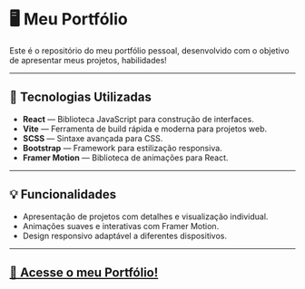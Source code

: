# 🖥️ Meu Portfólio

Este é o repositório do meu portfólio pessoal, desenvolvido com o objetivo de apresentar meus projetos, habilidades!

---

## 🚀 Tecnologias Utilizadas

- **React** — Biblioteca JavaScript para construção de interfaces.
- **Vite** — Ferramenta de build rápida e moderna para projetos web.
- **SCSS** — Sintaxe avançada para CSS.
- **Bootstrap** — Framework para estilização responsiva.
- **Framer Motion** — Biblioteca de animações para React.

---

## 💡 Funcionalidades

- Apresentação de projetos com detalhes e visualização individual.
- Animações suaves e interativas com Framer Motion.
- Design responsivo adaptável a diferentes dispositivos.
  
---

## [🔗 Acesse o meu Portfólio!](https://gekyume-serna.netlify.app)
